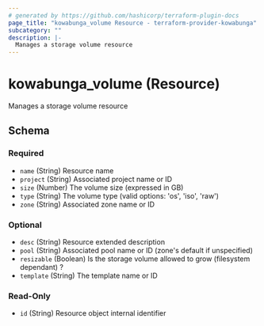 ```yaml
---
# generated by https://github.com/hashicorp/terraform-plugin-docs
page_title: "kowabunga_volume Resource - terraform-provider-kowabunga"
subcategory: ""
description: |-
  Manages a storage volume resource
---
```


# kowabunga_volume (Resource)

Manages a storage volume resource



<!-- schema generated by tfplugindocs -->
## Schema

### Required

- `name` (String) Resource name
- `project` (String) Associated project name or ID
- `size` (Number) The volume size (expressed in GB)
- `type` (String) The volume type (valid options: 'os', 'iso', 'raw')
- `zone` (String) Associated zone name or ID

### Optional

- `desc` (String) Resource extended description
- `pool` (String) Associated pool name or ID (zone's default if unspecified)
- `resizable` (Boolean) Is the storage volume allowed to grow (filesystem dependant) ?
- `template` (String) The template name or ID

### Read-Only

- `id` (String) Resource object internal identifier


